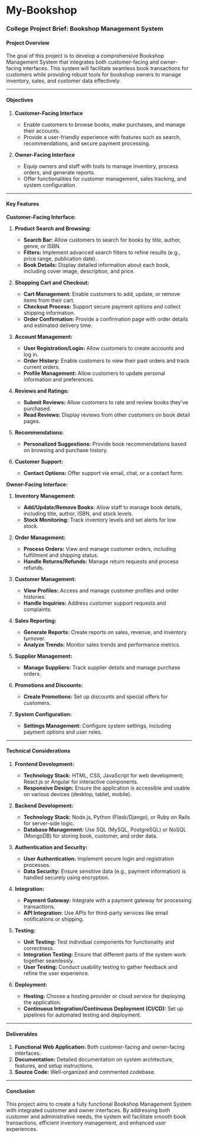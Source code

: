 # My-Bookshop


### **College Project Brief: Bookshop Management System**

#### **Project Overview**

The goal of this project is to develop a comprehensive Bookshop Management System that integrates both customer-facing and owner-facing interfaces. This system will facilitate seamless book transactions for customers while providing robust tools for bookshop owners to manage inventory, sales, and customer data effectively.

---

#### **Objectives**

1. **Customer-Facing Interface**
   - Enable customers to browse books, make purchases, and manage their accounts.
   - Provide a user-friendly experience with features such as search, recommendations, and secure payment processing.

2. **Owner-Facing Interface**
   - Equip owners and staff with tools to manage inventory, process orders, and generate reports.
   - Offer functionalities for customer management, sales tracking, and system configuration.

---

#### **Key Features**

**Customer-Facing Interface:**

1. **Product Search and Browsing:**
   - **Search Bar:** Allow customers to search for books by title, author, genre, or ISBN.
   - **Filters:** Implement advanced search filters to refine results (e.g., price range, publication date).
   - **Book Details:** Display detailed information about each book, including cover image, description, and price.

2. **Shopping Cart and Checkout:**
   - **Cart Management:** Enable customers to add, update, or remove items from their cart.
   - **Checkout Process:** Support secure payment options and collect shipping information.
   - **Order Confirmation:** Provide a confirmation page with order details and estimated delivery time.

3. **Account Management:**
   - **User Registration/Login:** Allow customers to create accounts and log in.
   - **Order History:** Enable customers to view their past orders and track current orders.
   - **Profile Management:** Allow customers to update personal information and preferences.

4. **Reviews and Ratings:**
   - **Submit Reviews:** Allow customers to rate and review books they’ve purchased.
   - **Read Reviews:** Display reviews from other customers on book detail pages.

5. **Recommendations:**
   - **Personalized Suggestions:** Provide book recommendations based on browsing and purchase history.

6. **Customer Support:**
   - **Contact Options:** Offer support via email, chat, or a contact form.

**Owner-Facing Interface:**

1. **Inventory Management:**
   - **Add/Update/Remove Books:** Allow staff to manage book details, including title, author, ISBN, and stock levels.
   - **Stock Monitoring:** Track inventory levels and set alerts for low stock.

2. **Order Management:**
   - **Process Orders:** View and manage customer orders, including fulfillment and shipping status.
   - **Handle Returns/Refunds:** Manage return requests and process refunds.

3. **Customer Management:**
   - **View Profiles:** Access and manage customer profiles and order histories.
   - **Handle Inquiries:** Address customer support requests and complaints.

4. **Sales Reporting:**
   - **Generate Reports:** Create reports on sales, revenue, and inventory turnover.
   - **Analyze Trends:** Monitor sales trends and performance metrics.

5. **Supplier Management:**
   - **Manage Suppliers:** Track supplier details and manage purchase orders.

6. **Promotions and Discounts:**
   - **Create Promotions:** Set up discounts and special offers for customers.

7. **System Configuration:**
   - **Settings Management:** Configure system settings, including payment options and user roles.

---

#### **Technical Considerations**

1. **Frontend Development:**
   - **Technology Stack:** HTML, CSS, JavaScript for web development; React.js or Angular for interactive components.
   - **Responsive Design:** Ensure the application is accessible and usable on various devices (desktop, tablet, mobile).

2. **Backend Development:**
   - **Technology Stack:** Node.js, Python (Flask/Django), or Ruby on Rails for server-side logic.
   - **Database Management:** Use SQL (MySQL, PostgreSQL) or NoSQL (MongoDB) for storing book, customer, and order data.

3. **Authentication and Security:**
   - **User Authentication:** Implement secure login and registration processes.
   - **Data Security:** Ensure sensitive data (e.g., payment information) is handled securely using encryption.

4. **Integration:**
   - **Payment Gateway:** Integrate with a payment gateway for processing transactions.
   - **API Integration:** Use APIs for third-party services like email notifications or shipping.

5. **Testing:**
   - **Unit Testing:** Test individual components for functionality and correctness.
   - **Integration Testing:** Ensure that different parts of the system work together seamlessly.
   - **User Testing:** Conduct usability testing to gather feedback and refine the user experience.

6. **Deployment:**
   - **Hosting:** Choose a hosting provider or cloud service for deploying the application.
   - **Continuous Integration/Continuous Deployment (CI/CD):** Set up pipelines for automated testing and deployment.

---

#### **Deliverables**

1. **Functional Web Application:** Both customer-facing and owner-facing interfaces.
2. **Documentation:** Detailed documentation on system architecture, features, and setup instructions.
3. **Source Code:** Well-organized and commented codebase.

---

#### **Conclusion**

This project aims to create a fully functional Bookshop Management System with integrated customer and owner interfaces. By addressing both customer and administrative needs, the system will facilitate smooth book transactions, efficient inventory management, and enhanced user experiences.
